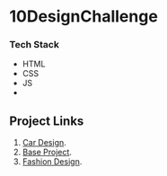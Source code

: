 # 10DesignChallenge

### Tech Stack
- HTML
- CSS
- JS
- 
## Project Links
1. [Car Design](https://vishudhiman.github.io/10DesignChallenge/Automatic%20car%20design).
2. [Base Project](https://vishudhiman.github.io/10DesignChallenge/baseproject).
3. [Fashion Design](https://vishudhiman.github.io/10DesignChallenge/fashion-design).
